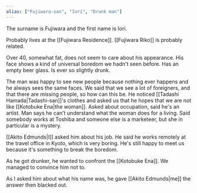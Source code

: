 ```yaml
---
alias: ["Fujiwara-san", "Iori", "Drunk man"]
---
```


The surname is Fujiwara and the first name is Iori.

Probably lives at the [[Fujiwara Residence]]. [[Fujiwara Riko]] is probably related.

Over 40, somewhat fat, does not seem to care about his appearance. His face shows a kind of universal boredom we hadn't seen before. Has an empty beer glass. Is ever so slightly drunk.

The man was happy to see new people because nothing ever happens and he always sees the same faces.
We said that we see a lot of foreigners, and that there are missing people, so how can this be.
He noticed [[Tadashi Hamada|Tadashi-san]]'s clothes and asked us that he hopes that we are not like [[Kotobuke Ena|the woman]].
Asked about occupation, said he's an artist.
Man says he can't understand what the woman does for a living.
Said somebody works at Toshiba and someone else is a marketeer,
but she in particular is a mystery.


[[Akito Edmunds|I]] asked him about his job. He said he works remotely at the travel office in Kyoto, which is very boring. He's still happy to meet us because it's something to break the boredom.

As he got drunker, he wanted to confront the [[Kotobuke Ena]]. We managed to convince him not to.

As I asked him about what his name was, he gave [[Akito Edmunds|me]] the answer then blacked out.